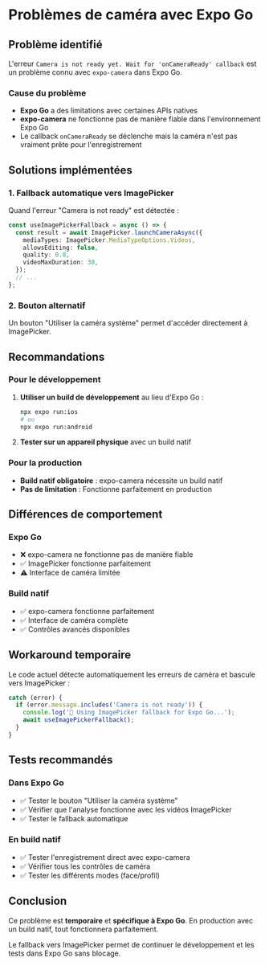 # Problèmes de caméra avec Expo Go

## Problème identifié

L'erreur `Camera is not ready yet. Wait for 'onCameraReady' callback` est un problème connu avec `expo-camera` dans Expo Go.

### Cause du problème

- **Expo Go** a des limitations avec certaines APIs natives
- **expo-camera** ne fonctionne pas de manière fiable dans l'environnement Expo Go
- Le callback `onCameraReady` se déclenche mais la caméra n'est pas vraiment prête pour l'enregistrement

## Solutions implémentées

### 1. Fallback automatique vers ImagePicker

Quand l'erreur "Camera is not ready" est détectée :
```typescript
const useImagePickerFallback = async () => {
  const result = await ImagePicker.launchCameraAsync({
    mediaTypes: ImagePicker.MediaTypeOptions.Videos,
    allowsEditing: false,
    quality: 0.8,
    videoMaxDuration: 30,
  });
  // ...
};
```

### 2. Bouton alternatif

Un bouton "Utiliser la caméra système" permet d'accéder directement à ImagePicker.

## Recommandations

### Pour le développement

1. **Utiliser un build de développement** au lieu d'Expo Go :
   ```bash
   npx expo run:ios
   # ou
   npx expo run:android
   ```

2. **Tester sur un appareil physique** avec un build natif

### Pour la production

- **Build natif obligatoire** : expo-camera nécessite un build natif
- **Pas de limitation** : Fonctionne parfaitement en production

## Différences de comportement

### Expo Go
- ❌ expo-camera ne fonctionne pas de manière fiable
- ✅ ImagePicker fonctionne parfaitement
- ⚠️ Interface de caméra limitée

### Build natif
- ✅ expo-camera fonctionne parfaitement
- ✅ Interface de caméra complète
- ✅ Contrôles avancés disponibles

## Workaround temporaire

Le code actuel détecte automatiquement les erreurs de caméra et bascule vers ImagePicker :

```typescript
catch (error) {
  if (error.message.includes('Camera is not ready')) {
    console.log('🔄 Using ImagePicker fallback for Expo Go...');
    await useImagePickerFallback();
  }
}
```

## Tests recommandés

### Dans Expo Go
- ✅ Tester le bouton "Utiliser la caméra système"
- ✅ Vérifier que l'analyse fonctionne avec les vidéos ImagePicker
- ✅ Tester le fallback automatique

### En build natif
- ✅ Tester l'enregistrement direct avec expo-camera
- ✅ Vérifier tous les contrôles de caméra
- ✅ Tester les différents modes (face/profil)

## Conclusion

Ce problème est **temporaire** et **spécifique à Expo Go**. En production avec un build natif, tout fonctionnera parfaitement.

Le fallback vers ImagePicker permet de continuer le développement et les tests dans Expo Go sans blocage.